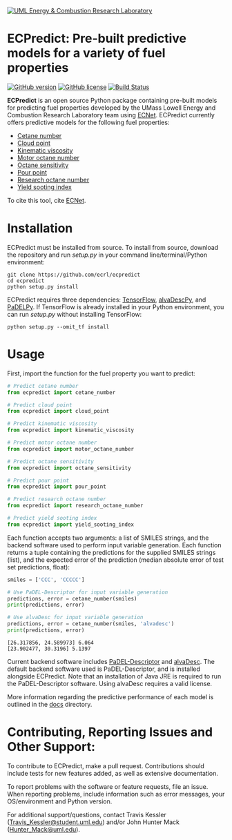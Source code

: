 [![UML Energy & Combustion Research Laboratory](http://faculty.uml.edu/Hunter_Mack/uploads/9/7/1/3/97138798/1481826668_2.png)](http://faculty.uml.edu/Hunter_Mack/)

# ECPredict: Pre-built predictive models for a variety of fuel properties

[![GitHub version](https://badge.fury.io/gh/ecrl%2FECPredict.svg)](https://badge.fury.io/gh/ecrl%2FECPredict)
[![GitHub license](https://img.shields.io/badge/license-MIT-blue.svg)](https://raw.githubusercontent.com/ECRL/ECPredict/master/LICENSE.txt)
[![Build Status](https://dev.azure.com/uml-ecrl/package-management/_apis/build/status/ECRL.ECPredict?branchName=master)](https://dev.azure.com/uml-ecrl/package-management/_build/latest?definitionId=4&branchName=master)

**ECPredict** is an open source Python package containing pre-built models for predicting fuel properties developed by the UMass Lowell Energy and Combustion Research Laboratory team using [ECNet](https://github.com/ecrl/ecnet). ECPredict currently offers predictive models for the following fuel properties:
- [Cetane number](https://en.wikipedia.org/wiki/Cetane_number)
- [Cloud point](https://en.wikipedia.org/wiki/Cloud_point)
- [Kinematic viscosity](https://en.wikipedia.org/wiki/Viscosity#Dynamic_and_kinematic_viscosity)
- [Motor octane number](https://en.wikipedia.org/wiki/Octane_rating#Motor_Octane_Number_(MON))
- [Octane sensitivity](https://en.wikipedia.org/wiki/Octane_rating#Difference_between_RON,_MON,_and_AKI)
- [Pour point](https://en.wikipedia.org/wiki/Pour_point)
- [Research octane number](https://en.wikipedia.org/wiki/Octane_rating#Research_Octane_Number_(RON))
- [Yield sooting index](https://www.sciencedirect.com/science/article/pii/S0010218017304728)

To cite this tool, cite [ECNet](https://joss.theoj.org/papers/10.21105/joss.00401).

# Installation

ECPredict must be installed from source. To install from source, download the repository and run _setup.py_ in your command line/terminal/Python environment:

```
git clone https://github.com/ecrl/ecpredict
cd ecpredict
python setup.py install
```

ECPredict requires three dependencies: [TensorFlow](https://github.com/tensorflow/tensorflow), [alvaDescPy](https://github.com/ECRL/alvaDescPy), and [PaDELPy](https://github.com/ECRL/PaDELPy). If TensorFlow is already installed in your Python environment, you can run _setup.py_ without installing TensorFlow:

```
python setup.py --omit_tf install
```

# Usage

First, import the function for the fuel property you want to predict:

```python
# Predict cetane number
from ecpredict import cetane_number

# Predict cloud point
from ecpredict import cloud_point

# Predict kinematic viscosity
from ecpredict import kinematic_viscosity

# Predict motor octane number
from ecpredict import motor_octane_number

# Predict octane sensitivity
from ecpredict import octane_sensitivity

# Predict pour point
from ecpredict import pour_point

# Predict research octane number
from ecpredict import research_octane_number

# Predict yield sooting index
from ecpredict import yield_sooting_index
```

Each function accepts two arguments: a list of SMILES strings, and the backend software used to perform input variable generation. Each function returns a tuple containing the predictions for the supplied SMILES strings (list), and the expected error of the prediction (median absolute error of test set predictions, float):

```python
smiles = ['CCC', 'CCCCC']

# Use PaDEL-Descriptor for input variable generation
predictions, error = cetane_number(smiles)
print(predictions, error)

# Use alvaDesc for input variable generation
predictions, error = cetane_number(smiles, 'alvadesc')
print(predictions, error)
```

```
[26.317856, 24.589973] 6.064
[23.902477, 30.3196] 5.1397
```

Current backend software includes [PaDEL-Descriptor](http://www.yapcwsoft.com/dd/padeldescriptor/) and [alvaDesc](https://www.alvascience.com/alvadesc/). The default backend software used is PaDEL-Descriptor, and is installed alongside ECPredict. Note that an installation of Java JRE is required to run the PaDEL-Descriptor software. Using alvaDesc requires a valid license.

More information regarding the predictive performance of each model is outlined in the [docs](docs/README.md) directory.

# Contributing, Reporting Issues and Other Support:

To contribute to ECPredict, make a pull request. Contributions should include tests for new features added, as well as extensive documentation.

To report problems with the software or feature requests, file an issue. When reporting problems, include information such as error messages, your OS/environment and Python version.

For additional support/questions, contact Travis Kessler (Travis_Kessler@student.uml.edu) and/or John Hunter Mack (Hunter_Mack@uml.edu).

